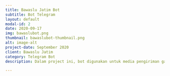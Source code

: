```yaml
---
title: Bawaslu Jatim Bot
subtitle: Bot Telegram
layout: default
modal-id: 2
date: 2020-09-17
img: bawaslubot.png
thumbnail: bawaslubot-thumbnail.png
alt: image-alt
project-date: September 2020
client: Bawaslu Jatim
category: Telegram Bot
description: Dalam project ini, bot digunakan untuk media pengiriman gambar oleh pengawas tps kepada server Bawaslu Jawa Timur. Bot Telegram dipilih dikarenakan saranan yang paling mudah digunakan layaknya chatting biasa dan multi platform dengan tingkat security yang baik.

---
```

